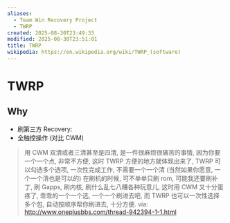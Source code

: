 ```yaml
---
aliases:
  - Team Win Recovery Project
  - TWRP
created: 2025-08-30T23:49:33
modified: 2025-08-30T23:51:01
title: TWRP
wikipedia: https://en.wikipedia.org/wiki/TWRP_(software)
---
```


# TWRP

## Why

- 刷第三方 Recovery:
- 全触控操作 (对比 CWM)

> 用 CWM 双清或者三清甚至是四清, 是一件很麻烦很痛苦的事情, 因为你要一个一个点, 非常不方便, 这时 TWRP 方便的地方就体现出来了, TWRP 可以勾选多个选项, 一次性完成工作, 不需要一个一个清 (当然如果你愿意, 一个一个清也是可以的) 在刷机的时候, 可不单单只刷 rom, 可能我还要刷补丁, 刷 Gapps, 刷内核, 刷什么乱七八糟各种玩意儿, 这时用 CWM 又十分蛋疼了, 乖乖的一个一个选, 一个一个刷进去吧, 而 TWRP 也可以一次性选择多个包, 自动按顺序帮你刷进去, 十分方便. via: http://www.oneplusbbs.com/thread-942394-1-1.html
